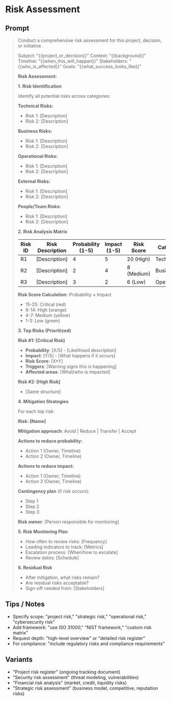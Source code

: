 # Risk Assessment

## Prompt
> Conduct a comprehensive risk assessment for this project, decision, or initiative.
>
> Subject: "{{project_or_decision}}"
> Context: "{{background}}"
> Timeline: "{{when_this_will_happen}}"
> Stakeholders: "{{who_is_affected}}"
> Goals: "{{what_success_looks_like}}"
>
> **Risk Assessment:**
>
> **1. Risk Identification**
>
> Identify all potential risks across categories:
>
> **Technical Risks:**
> - Risk 1: [Description]
> - Risk 2: [Description]
>
> **Business Risks:**
> - Risk 1: [Description]
> - Risk 2: [Description]
>
> **Operational Risks:**
> - Risk 1: [Description]
> - Risk 2: [Description]
>
> **External Risks:**
> - Risk 1: [Description]
> - Risk 2: [Description]
>
> **People/Team Risks:**
> - Risk 1: [Description]
> - Risk 2: [Description]
>
> **2. Risk Analysis Matrix**
>
> | Risk ID | Risk Description | Probability (1-5) | Impact (1-5) | Risk Score | Category |
> |---------|------------------|-------------------|--------------|------------|----------|
> | R1 | [Description] | 4 | 5 | 20 (High) | Technical |
> | R2 | [Description] | 2 | 4 | 8 (Medium) | Business |
> | R3 | [Description] | 3 | 2 | 6 (Low) | Operational |
>
> **Risk Score Calculation**: Probability × Impact
> - 15-25: Critical (red)
> - 8-14: High (orange)
> - 4-7: Medium (yellow)
> - 1-3: Low (green)
>
> **3. Top Risks (Prioritized)**
>
> **Risk #1: [Critical Risk]**
> - **Probability**: [X/5] - [Likelihood description]
> - **Impact**: [Y/5] - [What happens if it occurs]
> - **Risk Score**: [X×Y]
> - **Triggers**: [Warning signs this is happening]
> - **Affected areas**: [What/who is impacted]
>
> **Risk #2: [High Risk]**
> - [Same structure]
>
> **4. Mitigation Strategies**
>
> For each top risk:
>
> **Risk: [Name]**
>
> **Mitigation approach**: Avoid | Reduce | Transfer | Accept
>
> **Actions to reduce probability:**
> - Action 1 (Owner, Timeline)
> - Action 2 (Owner, Timeline)
>
> **Actions to reduce impact:**
> - Action 1 (Owner, Timeline)
> - Action 2 (Owner, Timeline)
>
> **Contingency plan** (if risk occurs):
> - Step 1
> - Step 2
> - Step 3
>
> **Risk owner**: [Person responsible for monitoring]
>
> **5. Risk Monitoring Plan**
> - How often to review risks: [Frequency]
> - Leading indicators to track: [Metrics]
> - Escalation process: [When/how to escalate]
> - Review dates: [Schedule]
>
> **6. Residual Risk**
> - After mitigation, what risks remain?
> - Are residual risks acceptable?
> - Sign-off needed from: [Stakeholders]

## Tips / Notes
- Specify scope: "project risk," "strategic risk," "operational risk," "cybersecurity risk"
- Add framework: "use ISO 31000," "NIST framework," "custom risk matrix"
- Request depth: "high-level overview" or "detailed risk register"
- For compliance: "include regulatory risks and compliance requirements"

## Variants
- "Project risk register" (ongoing tracking document)
- "Security risk assessment" (threat modeling, vulnerabilities)
- "Financial risk analysis" (market, credit, liquidity risks)
- "Strategic risk assessment" (business model, competitive, reputation risks)
